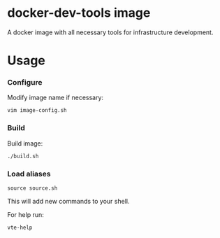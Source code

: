 # docker-dev-tools image

A docker image with all necessary tools for infrastructure development.

# Usage

### Configure

Modify image name if necessary:

`vim image-config.sh`

### Build

Build image:

`./build.sh`

### Load aliases

`source source.sh`

This will add new commands to your shell.

For help run:

`vte-help`
